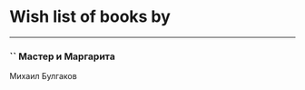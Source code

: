 # Wish list of books by [](https://plus.google.com/u/0/114908731072426313764/)
---

### `` Мастер и Маргарита
Михаил Булгаков

